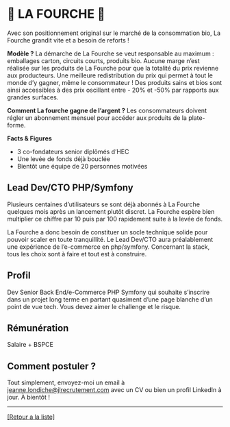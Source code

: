 # 🍏 LA FOURCHE 🍅

Avec son positionnement original sur le marché de la consommation bio, La Fourche grandit vite et a besoin de reforts ! 

**Modèle ?** La démarche de La Fourche se veut responsable au maximum : emballages carton, circuits courts, produits bio. Aucune marge n’est réalisée sur les produits de La Fourche pour que la totalité du prix revienne aux producteurs. Une meilleure redistribution du prix qui permet à tout le monde d’y gagner, même le consommateur ! Des produits sains et bios sont ainsi accessibles à des prix oscillant entre - 20% et -50% par rapports aux grandes surfaces. 

**Comment La fourche gagne de l’argent ?** Les consommateurs doivent régler un abonnement mensuel pour accéder aux produits de la plate-forme.

**Facts & Figures**

* 3 co-fondateurs senior diplômés d’HEC
* Une levée de fonds déjà bouclée
* Bientôt une équipe de 20 personnes motivées

## Lead Dev/CTO PHP/Symfony

Plusieurs centaines d’utilisateurs se sont déjà abonnés à La Fourche quelques mois après un lancement plutôt discret. La Fourche espère bien multiplier ce chiffre par 10 puis par 100 rapidement suite à la levée de fonds.

La Fourche a donc besoin de constituer un socle technique solide pour pouvoir scaler en toute tranquillité. Le Lead Dev/CTO aura préalablement une expérience de l’e-commerce en php/symfony. Concernant la stack, tous les choix sont à faire et tout est à construire. 

## Profil

Dev Senior Back End/e-Commerce PHP Symfony qui souhaite s’inscrire dans un projet long terme en partant quasiment d’une page blanche d’un point de vue tech. Vous devez aimer le challenge et le risque.

## Rémunération

Salaire + BSPCE

## Comment postuler ?

Tout simplement, envoyez-moi un email à jeanne.londiche@jlrecrutement.com avec un CV ou bien un profil LinkedIn à jour. À bientôt ! 

----
<a href="https://github.com/jlondiche/job-board-php/blob/master/README.md">[Retour a la liste]</a>